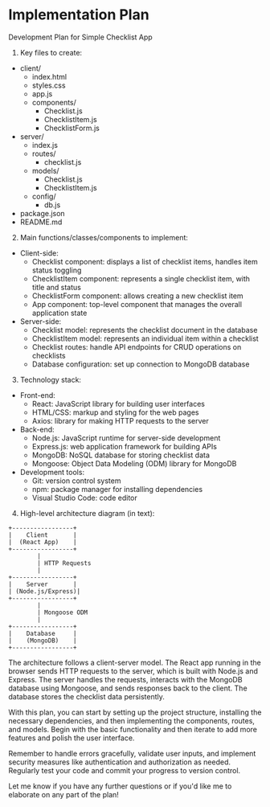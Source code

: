 # Implementation Plan

Development Plan for Simple Checklist App

1. Key files to create:
- client/
  - index.html
  - styles.css
  - app.js
  - components/
    - Checklist.js
    - ChecklistItem.js
    - ChecklistForm.js
- server/
  - index.js
  - routes/
    - checklist.js
  - models/
    - Checklist.js
    - ChecklistItem.js
  - config/
    - db.js
- package.json
- README.md

2. Main functions/classes/components to implement:
- Client-side:
  - Checklist component: displays a list of checklist items, handles item status toggling
  - ChecklistItem component: represents a single checklist item, with title and status
  - ChecklistForm component: allows creating a new checklist item
  - App component: top-level component that manages the overall application state
- Server-side:
  - Checklist model: represents the checklist document in the database
  - ChecklistItem model: represents an individual item within a checklist
  - Checklist routes: handle API endpoints for CRUD operations on checklists
  - Database configuration: set up connection to MongoDB database

3. Technology stack:
- Front-end:
  - React: JavaScript library for building user interfaces
  - HTML/CSS: markup and styling for the web pages
  - Axios: library for making HTTP requests to the server
- Back-end:
  - Node.js: JavaScript runtime for server-side development
  - Express.js: web application framework for building APIs
  - MongoDB: NoSQL database for storing checklist data
  - Mongoose: Object Data Modeling (ODM) library for MongoDB
- Development tools:
  - Git: version control system
  - npm: package manager for installing dependencies
  - Visual Studio Code: code editor

4. High-level architecture diagram (in text):
```
+-----------------+
|    Client       |
|  (React App)    |
+-----------------+
        |
        | HTTP Requests
        |
+-----------------+
|    Server       |
| (Node.js/Express)|
+-----------------+
        |
        | Mongoose ODM
        |
+-----------------+
|    Database     |
|    (MongoDB)    |
+-----------------+
```

The architecture follows a client-server model. The React app running in the browser sends HTTP requests to the server, which is built with Node.js and Express. The server handles the requests, interacts with the MongoDB database using Mongoose, and sends responses back to the client. The database stores the checklist data persistently.

With this plan, you can start by setting up the project structure, installing the necessary dependencies, and then implementing the components, routes, and models. Begin with the basic functionality and then iterate to add more features and polish the user interface.

Remember to handle errors gracefully, validate user inputs, and implement security measures like authentication and authorization as needed. Regularly test your code and commit your progress to version control.

Let me know if you have any further questions or if you'd like me to elaborate on any part of the plan!